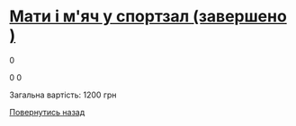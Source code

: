 # [Мати і м&#39;яч у спортзал (завершено )](/info/for-grads/мати-і-мяч-у-спортзал/)

0

0
0

Загальна вартість: 1200 грн

<!-- <form action="/%D0%B4%D0%BB%D1%8F-%D0%B2%D0%B8%D0%BF%D1%83%D1%81%D0%BA%D0%BD%D0%B8%D0%BA%D1%96%D0%B2/%D0%BC%D0%B0%D1%82%D0%B8-%D1%96-%D0%BC%D1%8F%D1%87-%D1%83-%D1%81%D0%BF%D0%BE%D1%80%D1%82%D0%B7%D0%B0%D0%BB" class="donateform" enctype="multipart/form-data" method="post"><input id="Email" name="Email" placeholder="email@domain.com" type="email" value="" /><input id="Name" name="Name" placeholder="Вася Пупкін" type="text" value="" /><input type="number" id="Amount" name="Amount" placeholder="100 UAH" />
<input type="hidden" id="ProjectId" name="ProjectId" value="1183" />
<input type="hidden" id="Subscribe" name="Subscribe" value="fasle" />
<input type="submit" value="Зробити внесок" />
<input name='ufprt' type='hidden' value='626616CA657178F07725DCDEB078837E025517084ECDE54A565FBD8E907305C3FAEC972D7E327D0D17B3BE771BAD286526092949E371EE2F9B02491E381A3E8F698C396C33E16C578D424239A59D820F748F8A64EF3210F45CBF38C9E84EECE5BCBA3199679CE97A617B5907FE54244C6B8153FBE762FEBDF6DEF89B0E82C06B6DEE4DDBE2D36F4D4DD39DE0D123A0B4' /></form> -->

[Повернутись назад](/info/for-grads/)
